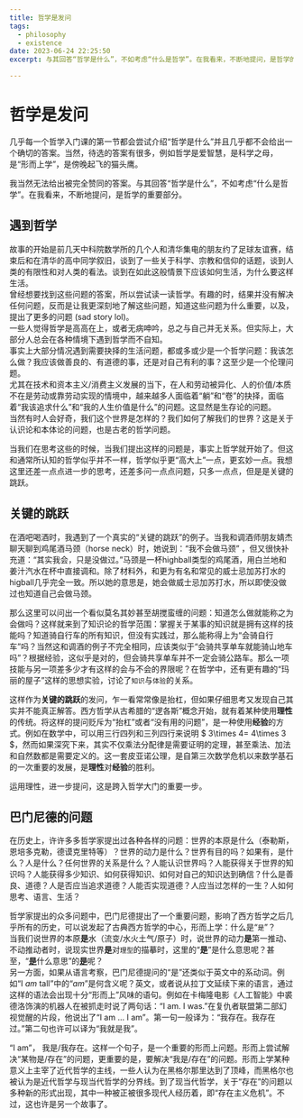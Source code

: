 ```yaml
---
title: 哲学是发问
tags:
  - philosophy
  - existence
date: 2023-06-24 22:25:50
excerpt: 与其回答“哲学是什么”，不如考虑“什么是哲学”。在我看来，不断地提问，是哲学的重要部分。

---
```


# 哲学是发问
几乎每一个哲学入门课的第一节都会尝试介绍“哲学是什么”并且几乎都不会给出一个确切的答案。当然，待选的答案有很多，例如哲学是爱智慧，是科学之母，是“形而上学”，是傍晚起飞的猫头鹰。

我当然无法给出被完全赞同的答案。与其回答“哲学是什么”，不如考虑“什么是哲学”。在我看来，不断地提问，是哲学的重要部分。
<!-- more -->
## 遇到哲学
故事的开始是前几天中科院数学所的几个人和清华集电的朋友约了足球友谊赛，结束后和在清华的高中同学叙旧，谈到了一些关于科学、宗教和信仰的话题，谈到人类的有限性和对人类的看法。谈到在如此这般情景下应该如何生活，为什么要这样生活。</br>
曾经想要找到这些问题的答案，所以尝试读一读哲学。有趣的时，结果并没有解决任何问题，反而是让我更深刻地了解这些问题，知道这些问题为什么重要，以及，提出了更多的问题 (sad story lol)。</br>
一些人觉得哲学是高高在上，或者无病呻吟，总之与自己并无关系。但实际上，大部分人总会在各种情境下遇到哲学而不自知。</br>
事实上大部分情况遇到需要抉择的生活问题，都或多或少是一个哲学问题：我该怎么做？我应该做善良的、有道德的事，还是对自己有利的事？这至少是一个伦理问题。</br>
尤其在技术和资本主义/消费主义发展的当下，在人和劳动被异化、人的价值/本质不在是劳动或靠劳动实现的情境中，越来越多人面临着“躺”和“卷”的抉择，面临着“我该追求什么”和“我的人生价值是什么”的问题。这显然是生存论的问题。</br>
当然有时人会好奇，我们这个世界是怎样的？我们如何了解我们的世界？这是关于认识论和本体论的问题，也是古老的哲学问题。

当我们在思考这些的时候，当我们提出这样的问题是，事实上哲学就开始了。但这和通常所认知的哲学似乎并不一样，哲学似乎更“高大上”一点，更玄妙一点。我想这里还差一点点进一步的思考，还差多问一点点问题，只多一点点，但是是关键的跳跃。
## 关键的跳跃
在酒吧喝酒时，我遇到了一个真实的“关键的跳跃”的例子。当我和调酒师朋友婧杰聊天聊到鸡尾酒马颈（horse neck）时，她说到：“我不会做马颈”
，但又很快补充道：“其实我会，只是没做过。”马颈是一杯highball类型的鸡尾酒，用白兰地和姜汁汽水在杯中直接调和。除了材料外，和更为有名和常见的威士忌加苏打水的higball几乎完全一致。所以她的意思是，她会做威士忌加苏打水，所以即使没做过也知道自己会做马颈。

那么这里可以问出一个看似莫名其妙甚至胡搅蛮缠的问题：知道怎么做就能称之为会做吗？这样就来到了知识论的哲学范围：掌握关于某事的知识就是拥有这样的技能吗？知道骑自行车的所有知识，但没有实践过，那么能称得上为“会骑自行车”吗？当然这和调酒的例子不完全相同，应该类似于“会骑共享单车就能骑山地车吗”？根据经验，这似乎是对的，但会骑共享单车并不一定会骑公路车。那么一项技能与另一项差多少才有这样的会与不会的界限呢？在哲学中，还有更有趣的“玛丽的屋子”这样的思想实验，讨论了`知识`与`体验`的关系。

这样作为**关键的跳跃**的发问，乍一看常常像是抬杠，但如果仔细思考又发现自己其实并不能真正解答。西方哲学从古希腊的“逻各斯”概念开始，就有着某种使用**理性**的传统。将这样的提问贬斥为“抬杠”或者“没有用的问题”，是一种使用**经验**的方式。例如在数学中，可以用三行四列和三列四行来说明 $ 3\times 4= 4\times 3 $，然而如果深究下来，其实不仅乘法分配律是需要证明的定理，甚至乘法、加法和自然数都是需要定义的。这一套皮亚诺公理，是自第三次数学危机以来数学基石的一次重要的发展，是**理性**对**经验**的胜利。

运用理性，进一步提问，这是跨入哲学大门的重要一步。
## 巴门尼德的问题
在历史上，许许多多哲学家提出过各种各样的问题：世界的本原是什么（泰勒斯，恩培多克勒，德谟克里特等）？世界的动力是什么？世界有目的吗？如果有，是什么？人是什么？任何世界的关系是什么？人能认识世界吗？人能获得关于世界的知识吗？人能获得多少知识、如何获得知识、如何对自己的知识达到确信？什么是善良、道德？人是否应当追求道德？人能否实现道德？人应当过怎样的一生？人如何思考、语言、生活？

哲学家提出的众多问题中，巴门尼德提出了一个重要问题，影响了西方哲学之后几乎所有的历史，可以说发起了古典西方哲学的中心，形而上学：什么是“`是`”？</br>
当我们说世界的本原**是**水（流变/水火土气/原子）时，说世界的动力**是**第一推动、不动推动者时，说现实世界**是**对`理型`的描摹时，这里的“**是**”是什么意思呢？甚至，“<u>**是**</u>什么意思”的<u>**是**</u>呢？</br>
另一方面，如果从语言考察，巴门尼德提问的“是”还类似于英文中的系动词。例如“I *am* tall”中的“*am*”是何含义呢？英文，或者说从拉丁文延续下来的语言，通过这样的语法会出现十分“形而上”风味的语句。例如在卡梅隆电影《人工智能》中裘德洛饰演的机器人在被抓走时说了两句话：“I am. I was.”在复仇者联盟第二部幻视觉醒的片段，他说出了“I am ... I am”。第一句一般译为：“我存在。我存在过。”第二句也许可以译为“我就是我”。

“I am”， 我是/我存在。这样一个句子，是一个重要的形而上问题。形而上尝试解决“某物是/存在”的问题，更重要的是，要解决“我是/存在”的问题。形而上学某种意义上主宰了近代哲学的主线，一些人认为在黑格尔那里达到了顶峰，而黑格尔也被认为是近代哲学与现当代哲学的分界线。到了现当代哲学，关于“存在”的问题以多种新的形式出现，其中一种被正被很多现代人经历着，即“存在主义危机”。不过，这也许是另一个故事了。
